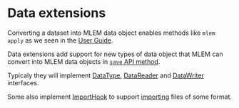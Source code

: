 # Data extensions

Converting a dataset into MLEM data object enables methods like `mlem apply` as
we seen in the [User Guide](/doc/user-guide/data).

Data extensions add support for new types of data object that MLEM can convert
into MLEM data objects in [`save` API method](/doc/api-reference/save).

Typicaly they will implement
[DataType](/doc/object-reference/mlem-abcs#datatype),
[DataReader](/doc/object-reference/mlem-abcs#datareader) and
[DataWriter](/doc/object-reference/mlem-abcs#datawriter) interfaces.

Some also implement [ImportHook](/doc/object-reference/mlem-abcs#importhook) to
support [importing](/doc/user-guide/importing) files of some format.
